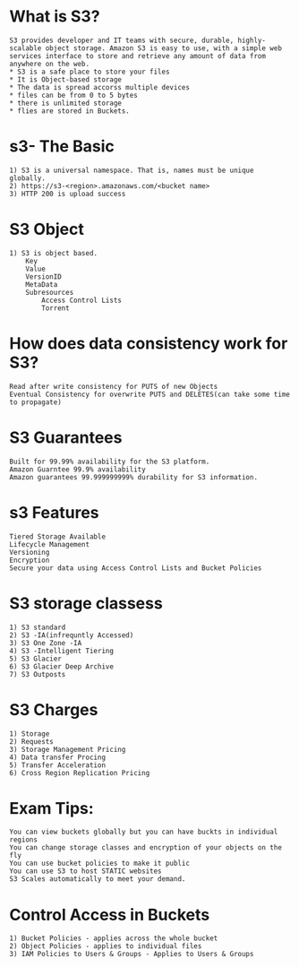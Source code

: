 # What is S3?
    S3 provides developer and IT teams with secure, durable, highly-scalable object storage. Amazon S3 is easy to use, with a simple web services interface to store and retrieve any amount of data from anywhere on the web.
    * S3 is a safe place to store your files
    * It is Object-based storage
    * The data is spread accorss multiple devices 
    * files can be from 0 to 5 bytes
    * there is unlimited storage
    * flies are stored in Buckets.

# s3- The Basic
    1) S3 is a universal namespace. That is, names must be unique globally.
    2) https://s3-<region>.amazonaws.com/<bucket name>
    3) HTTP 200 is upload success

# S3 Object
    1) S3 is object based. 
        Key
        Value
        VersionID
        MetaData
        Subresources
            Access Control Lists
            Torrent

# How does data consistency work for S3?
    Read after write consistency for PUTS of new Objects
    Eventual Consistency for overwrite PUTS and DELETES(can take some time to propagate)

# S3 Guarantees
    Built for 99.99% availability for the S3 platform.
    Amazon Guarntee 99.9% availability
    Amazon guarantees 99.999999999% durability for S3 information.

# s3 Features
    Tiered Storage Available
    Lifecycle Management
    Versioning
    Encryption
    Secure your data using Access Control Lists and Bucket Policies

# S3 storage classess
    1) S3 standard
    2) S3 -IA(infrequntly Accessed)
    3) S3 One Zone -IA
    4) S3 -Intelligent Tiering
    5) S3 Glacier
    6) S3 Glacier Deep Archive
    7) S3 Outposts

# S3 Charges
    1) Storage
    2) Requests
    3) Storage Management Pricing
    4) Data transfer Procing
    5) Transfer Acceleration
    6) Cross Region Replication Pricing


# Exam Tips:
    You can view buckets globally but you can have buckts in individual regions
    You can change storage classes and encryption of your objects on the fly
    You can use bucket policies to make it public
    You can use S3 to host STATIC websites
    S3 Scales automatically to meet your demand.
        

# Control Access in Buckets
    1) Bucket Policies - applies across the whole bucket
    2) Object Policies - applies to individual files
    3) IAM Policies to Users & Groups - Applies to Users & Groups
